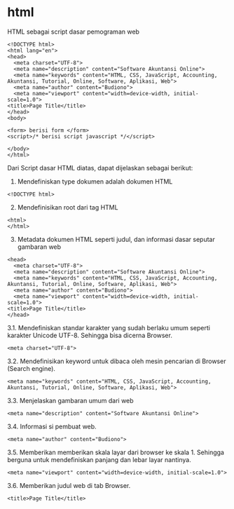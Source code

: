 # html
HTML sebagai script dasar pemograman web
```
<!DOCTYPE html>
<html lang="en">
<head>
  <meta charset="UTF-8">
  <meta name="description" content="Software Akuntansi Online">
  <meta name="keywords" content="HTML, CSS, JavaScript, Accounting, Akuntansi, Tutorial, Online, Software, Aplikasi, Web">
  <meta name="author" content="Budiono">
  <meta name="viewport" content="width=device-width, initial-scale=1.0">
<title>Page Title</title>
</head>
<body>

<form> berisi form </form>
<script>/* berisi script javascript */</script>

</body>
</html> 
```

Dari Script dasar HTML diatas, dapat dijelaskan sebagai berikut:

1. Mendefiniskan type dokumen adalah dokumen HTML
```
<!DOCTYPE html>
```
2. Mendefinisikan root dari tag HTML
```
<html>
</html>
```
3. Metadata dokumen HTML seperti judul, dan informasi dasar seputar gambaran web
```
<head>
  <meta charset="UTF-8">
  <meta name="description" content="Software Akuntansi Online">
  <meta name="keywords" content="HTML, CSS, JavaScript, Accounting, Akuntansi, Tutorial, Online, Software, Aplikasi, Web">
  <meta name="author" content="Budiono">
  <meta name="viewport" content="width=device-width, initial-scale=1.0">
<title>Page Title</title>
</head>

```
3.1. Mendefiniskan standar karakter yang sudah berlaku umum seperti karakter Unicode UTF-8. Sehingga bisa dicerna Browser.
```
<meta charset="UTF-8">
```

3.2. Mendefinisikan keyword untuk dibaca oleh mesin pencarian di Browser (Search engine).
```
<meta name="keywords" content="HTML, CSS, JavaScript, Accounting, Akuntansi, Tutorial, Online, Software, Aplikasi, Web">
```

3.3. Menjelaskan gambaran umum dari web
```
<meta name="description" content="Software Akuntansi Online">
```
3.4. Informasi si pembuat web.
```
<meta name="author" content="Budiono">
```
3.5. Memberikan memberikan skala layar dari browser ke skala 1. Sehingga berguna untuk mendefiniskan panjang dan lebar layar nantinya.
```
<meta name="viewport" content="width=device-width, initial-scale=1.0">
```
3.6. Memberikan judul web di tab Browser.
```
<title>Page Title</title>
```

